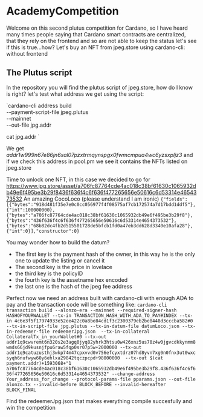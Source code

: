 # AcademyCompetition

Welcome on this second plutus competition for Cardano, so I have heard many times people saying that Cardano smart contracts are centralized, that they rely on the frontend and so are not able to keep the status
let's see if this is true...how?
Let's buy an NFT from jpeg.store using cardano-cli: without frontend

## The Plutus script

In the repository you will find the plutus script of jpeg.store, how do I know is right? let's test what address we get using the script:

`cardano-cli address build \
--payment-script-file jpeg.plutus \
--mainnet \
--out-file jpg.addr

cat jpg.addr
`

We get *addr1w999n67e86jn6xal07pzxtrmqynspgx0fwmcmpua4wc6yzsxpljz3* and if we check this address in pool.pm we see it contains the NFTs listed on jpeg.store

Time to unlock one NFT, in this case we decided to go for https://www.jpg.store/asset/a706fc87764cde4ac018c38bf61630c1065932db49e6f495be3b29f8436f636f4c6f636f477265656e50616c6d53314e4654373532
An amazing CocoLoco (please understand I am ironic)
`
{"fields":[{"bytes":"918d481f35e7e0c0cc056977f4f08575af7cb172574a7d17bdd1ddf5"},{"int":100000000},{"bytes":"a706fc87764cde4ac018c38bf61630c1065932db49e6f495be3b29f8"},{"bytes":"436f636f4c6f636f477265656e50616c6d53314e4654373532"},{"bytes":"68b82dc4fb2d515501728de5bfcb1fd0a47eb3dd628d3340e10afa28"},{"int":0}],"constructor":0}
`

You may wonder how to build the datum? 
* The first key is the payment hash of the owner, in this way he is the only one to update the listing or cancel it
* The second key is the price in lovelace
* the third key is the policyID
* the fourth key is the assetname hex encoded
* the last one is the hash of the jpeg fee address

Perfect now we need an address built with cardano-cli with enough ADA to pay and the transaction code will be something like:
`
cardano-cli transaction build --alonzo-era --mainnet --required-signer-hash HASHOFYOURWALLET --tx-in TRANSACTION_HASH_WITH_ADA_TO_PAY#INDEX --tx-in 4c6e3f5f17974933e52ee422c0a8be84cd1f3c2300379eb2be8448d3cccba582#0 --tx-in-script-file jpg.plutus --tx-in-datum-file datumLoco.json --tx-in-redeemer-file redeemerJpg.json  --tx-in-collateral CollateralTx_in_yourWallet#0 --tx-out addr1q9cwvremt6n320s2e3agq0jyq82yhrk3htsu0w426xnz5us70z4w0jgvcdkkynmm8wmds66jd9kusnjfpu6raw5fqp0sr07p5w+2000000 --tx-out addr1q9catuzusthj3wkp74m47cpxvvd0v756efcyxtdrz07hd8yvn7xg0n0fnx3ut0wxcsyqh6nufwyw60y6ehlxa29842tqczpcpd+98000000  --tx-out $(cat payment.addr)+1593068+"1 a706fc87764cde4ac018c38bf61630c1065932db49e6f495be3b29f8.436f636f4c6f636f477265656e50616c6d53314e4654373532" --change-address Your_address_for_change --protocol-params-file pparams.json --out-file alonzo.tx --invalid-before BLOCK_BEFORE --invalid-hereafter BLOCK_FINAL
`

Find the redeemerJpg.json that makes everything compile succesfully and win the competition
